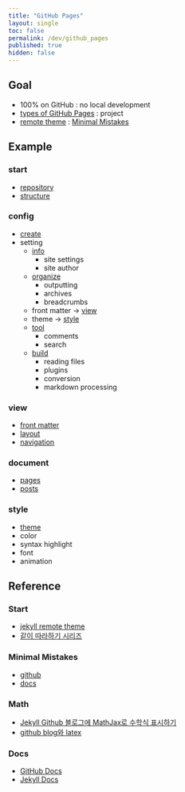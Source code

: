 ```yaml
---
title: "GitHub Pages"
layout: single
toc: false
permalink: /dev/github_pages
published: true
hidden: false
---
```


<head>
  <base target="_blank">
</head>

## Goal

- 100% on GitHub : no local development
- [types of GitHub Pages](https://docs.github.com/en/pages/getting-started-with-github-pages/about-github-pages#types-of-github-pages-sites) : project
- [remote theme](https://docs.github.com/en/pages/setting-up-a-github-pages-site-with-jekyll/adding-a-theme-to-your-github-pages-site-using-jekyll#adding-a-theme) : [Minimal Mistakes](https://github.com/mmistakes/minimal-mistakes)

## Example

### start

- [repository](/dev/github_pages/example/start/repository)
- [structure](/dev/github_pages/example/start/structure)

### config

- [create](/dev/github_pages/example/config/create)
- setting
  - [info](/dev/github_pages/example/config/setting/info)
    - site settings
    - site author
  - [organize](/dev/github_pages/example/config/setting/organize)
    - outputting
    - archives
    - breadcrumbs
  - front matter -> [view](#view)
  - theme -> [style](#style)
  - [tool](/dev/github_pages/example/config/setting/tool)
    - comments
    - search
  - [build](/dev/github_pages/example/config/setting/build)
    - reading files
    - plugins
    - conversion
    - markdown processing

### view

- [front matter](/dev/github_pages/example/view/front_matter)
- [layout](/dev/github_pages/example/view/layout)
- [navigation](/dev/github_pages/example/view/navigation)

### document

- [pages](/dev/github_pages/example/document/pages)
- [posts](/dev/github_pages/example/document/posts)

### style

- [theme](/dev/github_pages/example/style/theme)
- color
- syntax highlight
- font
- animation



## Reference

### Start

- [jekyll remote theme](https://dreamgonfly.github.io/blog/jekyll-remote-theme/)
- [같이 따라하기 시리즈](https://devinlife.com/howto/)

### Minimal Mistakes

- [github](https://github.com/mmistakes/minimal-mistakes)
- [docs](https://mmistakes.github.io/minimal-mistakes/)

### Math

- [Jekyll Github 블로그에 MathJax로 수학식 표시하기](https://mkkim85.github.io/blog-apply-mathjax-to-jekyll-and-github-pages/)
- [github blog와 latex](https://eeeuns.github.io/2020/12/10/githubblog/)

### Docs

- [GitHub Docs](https://docs.github.com/en/free-pro-team@latest/github/working-with-github-pages)
- [Jekyll Docs](https://jekyllrb.com/docs/)
